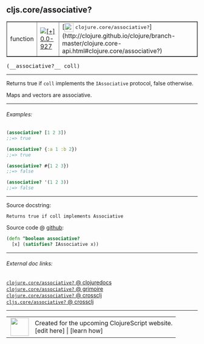 ## cljs.core/associative?



 <table border="1">
<tr>
<td>function</td>
<td><a href="https://github.com/cljsinfo/cljs-api-docs/tree/0.0-927"><img valign="middle" alt="[+] 0.0-927" title="Added in 0.0-927" src="https://img.shields.io/badge/+-0.0--927-lightgrey.svg"></a> </td>
<td>
[<img height="24px" valign="middle" src="http://i.imgur.com/1GjPKvB.png"> <samp>clojure.core/associative?</samp>](http://clojure.github.io/clojure/branch-master/clojure.core-api.html#clojure.core/associative?)
</td>
</tr>
</table>


 <samp>
(__associative?__ coll)<br>
</samp>

---

Returns true if `coll` implements the `IAssociative` protocol, false otherwise.

Maps and vectors are associative.



---

###### Examples:

```clj
(associative? [1 2 3])
;;=> true

(associative? {:a 1 :b 2})
;;=> true

(associative? #{1 2 3})
;;=> false

(associative? '(1 2 3))
;;=> false
```



---



Source docstring:

```
Returns true if coll implements Associative
```


Source code @ [github](https://github.com/clojure/clojurescript/blob/r2134/src/cljs/cljs/core.cljs#L1137-L1139):

```clj
(defn ^boolean associative?
  [x] (satisfies? IAssociative x))
```

<!--
Repo - tag - source tree - lines:

 <pre>
clojurescript @ r2134
└── src
    └── cljs
        └── cljs
            └── <ins>[core.cljs:1137-1139](https://github.com/clojure/clojurescript/blob/r2134/src/cljs/cljs/core.cljs#L1137-L1139)</ins>
</pre>

-->

---



###### External doc links:

[`clojure.core/associative?` @ clojuredocs](http://clojuredocs.org/clojure.core/associative_q)<br>
[`clojure.core/associative?` @ grimoire](http://conj.io/store/v1/org.clojure/clojure/1.7.0-beta3/clj/clojure.core/associative%3F/)<br>
[`clojure.core/associative?` @ crossclj](http://crossclj.info/fun/clojure.core/associative%3F.html)<br>
[`cljs.core/associative?` @ crossclj](http://crossclj.info/fun/cljs.core.cljs/associative%3F.html)<br>

---

 <table>
<tr><td>
<img valign="middle" align="right" width="48px" src="http://i.imgur.com/Hi20huC.png">
</td><td>
Created for the upcoming ClojureScript website.<br>
[edit here] | [learn how]
</td></tr></table>

[edit here]:https://github.com/cljsinfo/cljs-api-docs/blob/master/cljsdoc/cljs.core/associativeQMARK.cljsdoc
[learn how]:https://github.com/cljsinfo/cljs-api-docs/wiki/cljsdoc-files

<!--

This information was too distracting to show to readers, but I'll leave it
commented here since it is helpful to:

- pretty-print the data used to generate this document
- and show how to retrieve that data



The API data for this symbol:

```clj
{:description "Returns true if `coll` implements the `IAssociative` protocol, false otherwise.\n\nMaps and vectors are associative.",
 :return-type boolean,
 :ns "cljs.core",
 :name "associative?",
 :signature ["[coll]"],
 :history [["+" "0.0-927"]],
 :type "function",
 :full-name-encode "cljs.core/associativeQMARK",
 :source {:code "(defn ^boolean associative?\n  [x] (satisfies? IAssociative x))",
          :title "Source code",
          :repo "clojurescript",
          :tag "r2134",
          :filename "src/cljs/cljs/core.cljs",
          :lines [1137 1139]},
 :examples [{:id "29a37f",
             :content "```clj\n(associative? [1 2 3])\n;;=> true\n\n(associative? {:a 1 :b 2})\n;;=> true\n\n(associative? #{1 2 3})\n;;=> false\n\n(associative? '(1 2 3))\n;;=> false\n```"}],
 :full-name "cljs.core/associative?",
 :clj-symbol "clojure.core/associative?",
 :docstring "Returns true if coll implements Associative"}

```

Retrieve the API data for this symbol:

```clj
;; from Clojure REPL
(require '[clojure.edn :as edn])
(-> (slurp "https://raw.githubusercontent.com/cljsinfo/cljs-api-docs/catalog/cljs-api.edn")
    (edn/read-string)
    (get-in [:symbols "cljs.core/associative?"]))
```

-->
